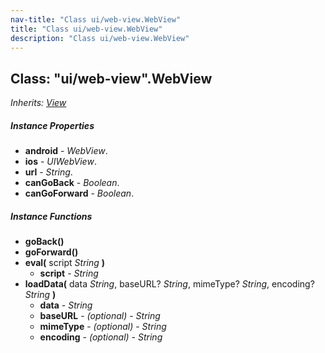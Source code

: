 ```yaml
---
nav-title: "Class ui/web-view.WebView"
title: "Class ui/web-view.WebView"
description: "Class ui/web-view.WebView"
---
```

## Class: "ui/web-view".WebView  
_Inherits:_ [_View_](../../ui/core/view/View.md)

##### Instance Properties
 - **android** - _WebView_.
 - **ios** - _UIWebView_.
 - **url** - _String_.
 - **canGoBack** - _Boolean_.
 - **canGoForward** - _Boolean_.

##### Instance Functions
 - **goBack()**
 - **goForward()**
 - **eval(** script _String_ **)**
   - **script** - _String_
 - **loadData(** data _String_, baseURL? _String_, mimeType? _String_, encoding? _String_ **)**
   - **data** - _String_
   - **baseURL** - _(optional)_ - _String_
   - **mimeType** - _(optional)_ - _String_
   - **encoding** - _(optional)_ - _String_